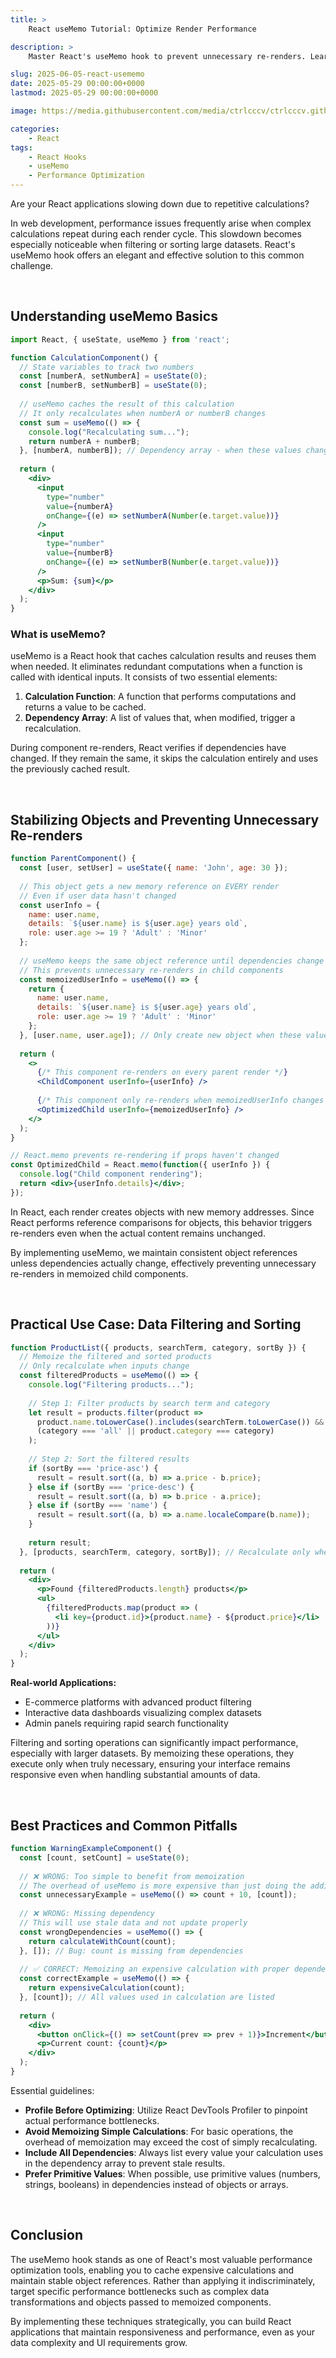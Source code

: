 ```yaml
---
title: >  
    React useMemo Tutorial: Optimize Render Performance

description: >  
    Master React's useMemo hook to prevent unnecessary re-renders. Learn real-world examples and best practices for optimizing your application performance.

slug: 2025-06-05-react-usememo
date: 2025-05-29 00:00:00+0000
lastmod: 2025-05-29 00:00:00+0000

image: https://media.githubusercontent.com/media/ctrlcccv/ctrlcccv.github.io/master/assets/img/post/2025-06-05-react-usememo-en.webp

categories:
    - React
tags:
    - React Hooks
    - useMemo
    - Performance Optimization
---
```


Are your React applications slowing down due to repetitive calculations?

In web development, performance issues frequently arise when complex calculations repeat during each render cycle. This slowdown becomes especially noticeable when filtering or sorting large datasets. React's useMemo hook offers an elegant and effective solution to this common challenge.

<div class="ads_wrap">
<ins class="adsbygoogle"
     style="display:block; text-align:center;"
     data-ad-layout="in-article"
     data-ad-format="fluid"
     data-ad-client="ca-pub-8535540836842352"
     data-ad-slot="2974559225"></ins>
<script>
     (adsbygoogle = window.adsbygoogle || []).push({});
</script>
</div>

<br>

## Understanding useMemo Basics

```jsx
import React, { useState, useMemo } from 'react';

function CalculationComponent() {
  // State variables to track two numbers
  const [numberA, setNumberA] = useState(0);
  const [numberB, setNumberB] = useState(0);
  
  // useMemo caches the result of this calculation
  // It only recalculates when numberA or numberB changes
  const sum = useMemo(() => {
    console.log("Recalculating sum...");
    return numberA + numberB;
  }, [numberA, numberB]); // Dependency array - when these values change, recalculate
  
  return (
    <div>
      <input 
        type="number" 
        value={numberA} 
        onChange={(e) => setNumberA(Number(e.target.value))} 
      />
      <input 
        type="number" 
        value={numberB} 
        onChange={(e) => setNumberB(Number(e.target.value))} 
      />
      <p>Sum: {sum}</p>
    </div>
  );
}
```

### What is useMemo?
useMemo is a React hook that caches calculation results and reuses them when needed. It eliminates redundant computations when a function is called with identical inputs. It consists of two essential elements:

1. **Calculation Function**: A function that performs computations and returns a value to be cached.
2. **Dependency Array**: A list of values that, when modified, trigger a recalculation.

During component re-renders, React verifies if dependencies have changed. If they remain the same, it skips the calculation entirely and uses the previously cached result.

<br>

## Stabilizing Objects and Preventing Unnecessary Re-renders

```jsx
function ParentComponent() {
  const [user, setUser] = useState({ name: 'John', age: 30 });
  
  // This object gets a new memory reference on EVERY render
  // Even if user data hasn't changed
  const userInfo = { 
    name: user.name,
    details: `${user.name} is ${user.age} years old`,
    role: user.age >= 19 ? 'Adult' : 'Minor'
  };
  
  // useMemo keeps the same object reference until dependencies change
  // This prevents unnecessary re-renders in child components
  const memoizedUserInfo = useMemo(() => {
    return {
      name: user.name,
      details: `${user.name} is ${user.age} years old`,
      role: user.age >= 19 ? 'Adult' : 'Minor'
    };
  }, [user.name, user.age]); // Only create new object when these values change
  
  return (
    <>
      {/* This component re-renders on every parent render */}
      <ChildComponent userInfo={userInfo} />
      
      {/* This component only re-renders when memoizedUserInfo changes */}
      <OptimizedChild userInfo={memoizedUserInfo} />
    </>
  );
}

// React.memo prevents re-rendering if props haven't changed
const OptimizedChild = React.memo(function({ userInfo }) {
  console.log("Child component rendering");
  return <div>{userInfo.details}</div>;
});
```

In React, each render creates objects with new memory addresses. Since React performs reference comparisons for objects, this behavior triggers re-renders even when the actual content remains unchanged.

By implementing useMemo, we maintain consistent object references unless dependencies actually change, effectively preventing unnecessary re-renders in memoized child components.

<div class="ads_wrap">
<ins class="adsbygoogle"
     style="display:block; text-align:center;"
     data-ad-layout="in-article"
     data-ad-format="fluid"
     data-ad-client="ca-pub-8535540836842352"
     data-ad-slot="2974559225"></ins>
<script>
     (adsbygoogle = window.adsbygoogle || []).push({});
</script>
</div>

<br>

## Practical Use Case: Data Filtering and Sorting

```jsx
function ProductList({ products, searchTerm, category, sortBy }) {
  // Memoize the filtered and sorted products
  // Only recalculate when inputs change
  const filteredProducts = useMemo(() => {
    console.log("Filtering products...");
    
    // Step 1: Filter products by search term and category
    let result = products.filter(product => 
      product.name.toLowerCase().includes(searchTerm.toLowerCase()) && 
      (category === 'all' || product.category === category)
    );
    
    // Step 2: Sort the filtered results
    if (sortBy === 'price-asc') {
      result = result.sort((a, b) => a.price - b.price);
    } else if (sortBy === 'price-desc') {
      result = result.sort((a, b) => b.price - a.price);
    } else if (sortBy === 'name') {
      result = result.sort((a, b) => a.name.localeCompare(b.name));
    }
    
    return result;
  }, [products, searchTerm, category, sortBy]); // Recalculate only when these change
  
  return (
    <div>
      <p>Found {filteredProducts.length} products</p>
      <ul>
        {filteredProducts.map(product => (
          <li key={product.id}>{product.name} - ${product.price}</li>
        ))}
      </ul>
    </div>
  );
}
```

**Real-world Applications:**
- E-commerce platforms with advanced product filtering
- Interactive data dashboards visualizing complex datasets
- Admin panels requiring rapid search functionality

Filtering and sorting operations can significantly impact performance, especially with larger datasets. By memoizing these operations, they execute only when truly necessary, ensuring your interface remains responsive even when handling substantial amounts of data.

<br>

## Best Practices and Common Pitfalls

```jsx
function WarningExampleComponent() {
  const [count, setCount] = useState(0);
  
  // ❌ WRONG: Too simple to benefit from memoization
  // The overhead of useMemo is more expensive than just doing the addition
  const unnecessaryExample = useMemo(() => count + 10, [count]); 
  
  // ❌ WRONG: Missing dependency
  // This will use stale data and not update properly
  const wrongDependencies = useMemo(() => {
    return calculateWithCount(count);
  }, []); // Bug: count is missing from dependencies
  
  // ✅ CORRECT: Memoizing an expensive calculation with proper dependencies
  const correctExample = useMemo(() => {
    return expensiveCalculation(count);
  }, [count]); // All values used in calculation are listed
  
  return (
    <div>
      <button onClick={() => setCount(prev => prev + 1)}>Increment</button>
      <p>Current count: {count}</p>
    </div>
  );
}
```

Essential guidelines:

* **Profile Before Optimizing**: Utilize React DevTools Profiler to pinpoint actual performance bottlenecks.
* **Avoid Memoizing Simple Calculations**: For basic operations, the overhead of memoization may exceed the cost of simply recalculating.
* **Include All Dependencies**: Always list every value your calculation uses in the dependency array to prevent stale results.
* **Prefer Primitive Values**: When possible, use primitive values (numbers, strings, booleans) in dependencies instead of objects or arrays.

<div class="ads_wrap">
<ins class="adsbygoogle"
     style="display:block; text-align:center;"
     data-ad-layout="in-article"
     data-ad-format="fluid"
     data-ad-client="ca-pub-8535540836842352"
     data-ad-slot="2974559225"></ins>
<script>
     (adsbygoogle = window.adsbygoogle || []).push({});
</script>
</div>

<br>

## Conclusion

The useMemo hook stands as one of React's most valuable performance optimization tools, enabling you to cache expensive calculations and maintain stable object references. Rather than applying it indiscriminately, target specific performance bottlenecks such as complex data transformations and objects passed to memoized components.

By implementing these techniques strategically, you can build React applications that maintain responsiveness and performance, even as your data complexity and UI requirements grow.

<br>
